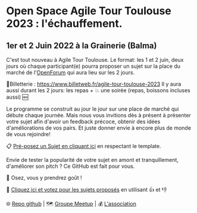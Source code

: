 # Open Space Agile Tour Toulouse 2023 : l'échauffement.
## 1er et 2 Juin 2022 à la Grainerie (Balma)

C'est tout nouveau à Agile Tour Toulouse.
Le format: les 1 et 2 juin, deux jours où 
chaque participant(e) pourra proposer un sujet sur la place du marché  de l'[OpenForum](https://fr.wikipedia.org/wiki/M%C3%A9thodologie_Forum_Ouvert) qui aura lieu sur les 2 jours.

📍Billetterie : https://www.billetweb.fr/agile-tour-toulouse-2023
Il y aura aussi durant les 2 jours: les repas + 💥 une soirée (repas, boissons incluses aussi) 🆕


Le programme se construit au jour le jour sur une place de marché qui débute chaque journée.
Mais nous vous invitions dès à présent à présenter votre sujet afin d'avoir un feedback précoce, obtenir des idées d'améliorations de vos pairs.
Et juste donner envie à encore plus de monde de vous rejoindre!

📋 [Pré-posez un Sujet en cliquant ici](https://github.com/AgileToulouse/editionJuin2023/issues/new?template=cfp.md) en respectant le template.


Envie de tester la popularité de votre sujet en amont et tranquillement, d'améliorer son pitch ? Ce GitHub est fait pour vous. 

🤌 Osez, vous y prendrez goût !

👀 [Cliquez ici et  votez pour les sujets proposés](https://github.com/AgileToulouse/editionJuin2023/issues) en utilisant 👍 et 👎

🌐 [Repo github](https://github.com/AgileToulouse/editionJuin2023/)
| 🗺️ [Groupe Meetup](https://www.meetup.com/fr-FR/agile-toulouse/)
| 💰 [L'association](https://agiletoulouse/)

